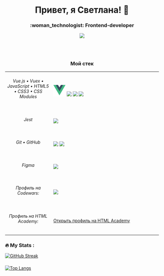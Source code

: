 <h1 align="center"> Привет, я Светлана! 👋</h1>
<h3 align="center"> :woman_technologist: Frontend-developer</h3>

<div align="center">
  <img src="https://media.giphy.com/media/mIZ9rPeMKefm0/giphy.gif" width="200" height="auto"/>
</div>

<h6><img src="https://komarev.com/ghpvc/?username=your-github-username&style=flat-square&color=blue" alt=""/></h6>


<!--
**Svetlana177/Svetlana177** is a ✨ _special_ ✨ repository because its `README.md` (this file) appears on your GitHub profile.

Here are some ideas to get you started:

- 🔭 I’m currently working on ...
- 🌱 I’m currently learning ...
- 👯 I’m looking to collaborate on ...
- 🤔 I’m looking for help with ...
- 💬 Ask me about ...
- 📫 How to reach me: ...
- 😄 Pronouns: ...
- ⚡ Fun fact: ...
-->

<h3 align="center">Мой стек</h3>

<table>
<tbody>
<tr>
<td align="center" width="30%">
<h6>Vue.js • Vuex • JavaScript • HTML5 • CSS3 • CSS Modules</h6>
</td>
<td>
<img src="https://github.com/devicons/devicon/blob/master/icons/vuejs/vuejs-original.svg" height="40px"/>
<img src="https://user-images.githubusercontent.com/65166970/204084636-c680546c-edeb-4cbe-9ba3-bc00a5853c8c.svg" height="40px"/>
<img src="https://user-images.githubusercontent.com/65166970/204084640-fc0dc408-4594-4a9d-8b2d-7f864a0a7c39.svg" height="40px"/>
<img src="https://user-images.githubusercontent.com/65166970/204084645-ec69de45-81d0-4ef8-9a4c-84c69f89ab2a.svg" height="40px"/>
</td>
</tr>
<tr>
<td align="center">
<h6>Jest</h6>
</td>
<td>
<img src="https://user-images.githubusercontent.com/65166970/204084651-5bcc305b-287a-4880-89e4-f9a671b3f67a.svg" height="40px"/>
</td>
</tr>
<tr>
<td align="center">
<h6>Git • GitHub</h6>
</td>
<td>
<img src="https://user-images.githubusercontent.com/65166970/204084684-c76c19ad-0651-4744-81a9-6bbd6521f497.svg" height="40px"/>
<img src="https://user-images.githubusercontent.com/65166970/204084686-ce87d896-9d70-468d-8451-aba59f9d2559.svg" height="40px"/>
</td>
</tr>
<tr>
<td align="center">
<h6>Figma</h6>
</td>
<td>
<img src="https://user-images.githubusercontent.com/65166970/204084679-72f55863-9313-4a5a-a64b-e61cfb253b79.svg" height="40px"/>
</td>
</tr>

  <tr>
<td align="center">
<h6>Профиль на Codewars:</h6>
</td>
<td>
<a target="_blank" href="https://www.codewars.com/users/rsschool_9fed11c7eb5e8b08" title="Открыть профиль на Codewars">
<img src="https://www.codewars.com/users/rsschool_9fed11c7eb5e8b08/badges/small" height="25px"/>
</a>
</td>
</tr>

<tr>
<td align="center">
<h6>Профиль на HTML Academy:</h6>
</td>
<td>
<a target="_blank" href="https://htmlacademy.ru/profile/svetlana_r" title="Открыть профиль на HTML Academy">Открыть профиль на HTML Academy</a>
</td>
</tr>
</tbody>
</table>


### :fire: My Stats :
[![GitHub Streak](http://github-readme-streak-stats.herokuapp.com?user=Svetlana177&theme=dark&background=000000)](https://git.io/streak-stats)

### 
[![Top Langs](https://github-readme-stats.vercel.app/api/top-langs/?username=Svetlana177&layout=compact&theme=vision-friendly-dark)](https://github.com/anuraghazra/github-readme-stats)

